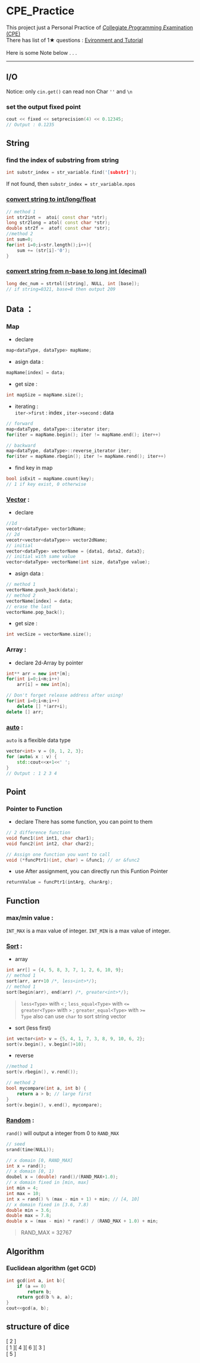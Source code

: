 # CPE_Practice

This project just a Personal Practice of [*C*ollegiate *P*rogramming *E*xamination (CPE)](https://cpe.cse.nsysu.edu.tw/)<br>
There has list of 1★ questions : [Evironment and Tutorial](https://cpe.cse.nsysu.edu.tw/environment.php)<br>
<br>
Here is some Note below . . .

---

## I/O
Notice: only `cin.get()` can read non Char `''` and `\n` <br>
### set the output fixed point
```cpp
cout << fixed << setprecision(4) << 0.12345;
// Output : 0.1235
```

## String

### find the index of substring from string
```cpp
int substr_index = str_variable.find('[substr]');
```
If not found, then `substr_index = str_variable.npos`

### [convert string to int/long/float](https://skylinelimit.blogspot.com/2018/03/c-6-atoiatolatof.html)
```cpp
// method 1
int str2int =  atoi( const char *str);
long str2long = atol( const char *str);
double str2f =  atof( const char *str);
//method 2
int sum=0;
for(int i=0;i<str.length();i++){
	sum += (str[i]-'0');
}
```

### [convert string from n-base to long int (decimal)](https://blog.csdn.net/qq_41822647/article/details/102838860)
```cpp
long dec_num = strtol([string], NULL, int [base]);
// if string=0321, base=8 then output 209
```

## Data ：
### Map
- declare
```cpp
map<dataType, dataType> mapName;
```
- asign data : 
```cpp
mapName[index] = data;
```
- get size : 
```cpp
int mapSize = mapName.size();
```
- iterating :<br>
`iter->first` : index , `iter->second` : data <br>
```cpp
// forward
map<dataType, dataType>::iterator iter;
for(iter = mapName.begin(); iter != mapName.end(); iter++)

// backward
map<dataType, dataType>::reverse_iterator iter;
for(iter = mapName.rbegin(); iter != mapName.rend(); iter++)
```
- find key in map
```cpp
bool isExit = mapName.count(key);
// 1 if key exist, 0 otherwise
```

### [Vector](https://shengyu7697.github.io/std-vector/) :
- declare
```cpp
//1d
vecotr<dataType> vector1dName;
// 2d
vecotr<vector<dataType>> vector2dName;
// initial
vector<dataType> vectorName = {data1, data2, data3};
// initial with same value
vector<dataType> vectorName(int size, dataType value);
```
- asign data : 
```cpp
// method 1
vectorName.push_back(data);
// method 2
vectorName[index] = data;
// erase the last
vectorName.pop_back();
```
- get size : 
```cpp
int vecSize = vectorName.size();
```

### Array :
- declare 2d-Array by pointer
```cpp
int** arr = new int*[m];
for(int i=0;i<m;i++)
    arr[i] = new int[n];

// Don't forget release address after using!
for(int i=0;i<m;i++)
    delete [] *(arr+i);
delete [] arr;
```

### [auto](https://blog.gtwang.org/programming/cpp-auto-variable-tutorial/) :
`auto` is a flexible data type
```cpp
vector<int> v = {0, 1, 2, 3};
for (auto& x : v) {
    std::cout<<x+1<<' ';
}
// Output : 1 2 3 4
```
## Point
### Pointer to Function
- declare
There has some function, you can point to them
```cpp
// 2 difference function
void func1(int int1, char char1);
void func2(int int2, char char2);

// Assign one function you want to call
void (*funcPtr1)(int, char) = &func1; // or &func2
```
- use
After assignment, you can directly run this Funtion Pointer
```cpp
returnValue = funcPtr1(intArg, charArg);
```

## Function
### max/min value :
`INT_MAX` is a max value of integer.
`INT_MIN` is a max value of integer.

### [Sort](https://shengyu7697.github.io/std-sort/) :
- array
```cpp
int arr[] = {4, 5, 8, 3, 7, 1, 2, 6, 10, 9};
// method 1
sort(arr, arr+10 /*, less<int>*/);
// method 1
sort(begin(arr), end(arr) /*, greater<int>*/);
```
> `less<Type>` with `<` ; `less_equal<Type>` with `<=` <br>
> `greater<Type>` with `>` ; `greater_equal<Type>` with `>=` <br>
> `Type` also can use `char` to sort string
vector
- sort (less first)
```cpp
int vector<int> v = {5, 4, 1, 7, 3, 8, 9, 10, 6, 2};
sort(v.begin(), v.begin()+10);
```
- reverse 
```cpp
//method 1
sort(v.rbegin(), v.rend());

// method 2
bool mycompare(int a, int b) {
    return a > b; // large first
}
sort(v.begin(), v.end(), mycompare);
```

### [Random](https://blog.gtwang.org/programming/c-cpp-rand-random-number-generation-tutorial-examples/) :
`rand()` will output a integer from 0 to `RAND_MAX`
```cpp
// seed
srand(time(NULL));

// x domain [0, RAND_MAX]
int x = rand();
// x domain [0, 1)
doubel x = (double) rand()/(RAND_MAX+1.0);
// x domain fixed in [min, max]
int min = 4;
int max = 10;
int x = rand() % (max - min + 1) + min; // [4, 10]
// x domain fixed in [3.6, 7.8)
double min = 3.6;
double max = 7.8;
double x = (max - min) * rand() / (RAND_MAX + 1.0) + min;
```
>  RAND_MAX = 32767

## Algorithm
### Euclidean algorithm (get GCD)
```cpp
int gcd(int a, int b){
    if (a == 0)
        return b;
    return gcd(b % a, a);
}
cout<<gcd(a, b);
```

## structure of dice
[ 2 ]  
[ 1 ][ 4 ][ 6 ][ 3 ]  
[ 5 ]  